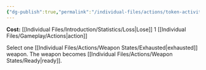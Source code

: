 ```yaml
---
{"dg-publish":true,"permalink":"/individual-files/actions/token-activities/reload/"}
---
```


**Cost:** [[Individual Files/Introduction/Statistics/Loss\|Lose]] 1 [[Individual Files/Gameplay/Actions\|action]]

Select one [[Individual Files/Actions/Weapon States/Exhausted\|exhausted]] weapon. The weapon becomes [[Individual Files/Actions/Weapon States/Ready\|ready]].